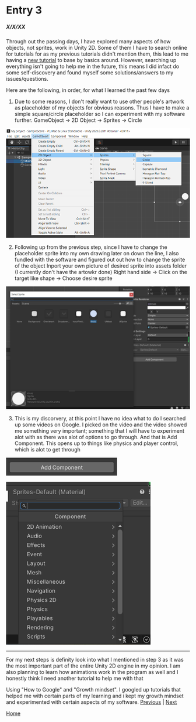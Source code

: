 # Entry 3
##### X/X/XX

Through out the passing days, I have explored many aspects of how objects, not sprites, work in Unity 2D. Some of them I have to search online for tutorials for as my previous tutorials didn't mention them, this lead to me having a [new tutorial](https://www.youtube.com/watch?v=Lu76c85LhGY) to base by basics around. However, searching up everything isn't going to help me in the future, this means I did infact do some self-discovery and found myself some solutions/answers to my issues/questions.

Here are the following, in order, for what I learned the past few days 

1. Due to some reasons, I don't really want to use other people's artwork as placeholder of my objects for obvious reasons. Thus I have to make a simple square/circle placeholder so I can experiment with my software further.
GameObject -> 2D Object -> Sprites -> Circle 

![Example](../pictures/e3_1.png)

2. Following up from the previous step, since I have to change the placeholder sprite into my own drawing later on down the line, I also fundled with the software and figured out out how to change the sprite of the object 
Inport your own picture of desired sprite into assets folder (I currently don't have the artowkr done)
Right hand side -> Click on the target like shape -> Choose desire sprite 

![Example](../pictures/e3_2.png)

3. This is my discorvery, at this point I have no idea what to do I searched up some videos on Google. I picked on the video and the video showed me something very important; something that I will have to experiment alot with as there was alot of options to go through. And that is Add Component. This opens up to things like physics and player control, which is alot to get through

![Example](../pictures/e3_3.png)

![Example](../pictures/e3_4.png)

-----

For my next steps is definity look into what I mentioned in step 3 as it was the most important part of the entire Unity 2D engine in my opinion. I am also planning to learn how animations work in the program as well and I honestly think I need another tutorial to help me with that

Using "How to Google" and "Growth mindset". I googled up tutorials that helped me with certain parts of my learning and i kept my growth mindset and experimented with certain aspects of my software.
[Previous](entry02.md) | [Next](entry04.md)

[Home](../README.md)